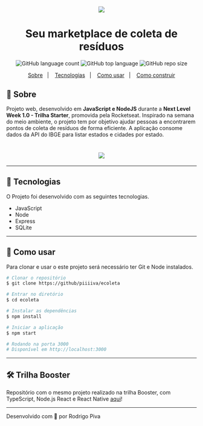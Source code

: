 <h1 align="center">
    <img src="https://ik.imagekit.io/vnstq13zag/logo_An8fV0S6W.svg">
</h1>

<h1 align="center"> 
    Seu marketplace de coleta de resíduos
</h1>

<div align="center">


![GitHub language count](https://img.shields.io/github/languages/count/piiiiva/ecoleta)
![GitHub top language](https://img.shields.io/github/languages/top/piiiiva/ecoleta)
![GitHub repo size](https://img.shields.io/github/repo-size/piiiiva/ecoleta)

</div>


<p align="center">
    <a href="#-sobre">Sobre</a>&nbsp;&nbsp;&nbsp;|&nbsp;&nbsp;&nbsp;
    <a href="#-tecnologias">Tecnologias</a>&nbsp;&nbsp;&nbsp;|&nbsp;&nbsp;&nbsp;
    <a href="#-como-baixar-o-projeto">Como usar</a>&nbsp;&nbsp;&nbsp;|&nbsp;&nbsp;&nbsp;
    <a href="#-como-construir">Como construir</a>
</p>


## 📌 Sobre
Projeto web, desenvolvido em **JavaScript e NodeJS** durante a **Next Level Week 1.0 - Trilha Starter**, promovida pela Rocketseat. Inspirado na semana do meio ambiente, o projeto tem por objetivo ajudar pessoas a encontrarem pontos de coleta de resíduos de forma eficiente. A aplicação consome dados da API do IBGE para listar estados e cidades por estado.

<h1 align="center">
    <img src="https://ik.imagekit.io/vnstq13zag/web-landingpage-ecoleta_Au82F6r2I.jpg">
</h1>


---

## 🚀 Tecnologias

O Projeto foi desenvolvido com as seguintes tecnologias.
- JavaScript
- Node
- Express
- SQLite

---

## 📁 Como usar
Para clonar e usar o este projeto será necessário ter Git e Node instalados.

```bash
# Clonar o repositório
$ git clone https://github/piiiiva/ecoleta

# Entrar no diretório
$ cd ecoleta

# Instalar as dependências
$ npm install

# Iniciar a aplicação
$ npm start

# Rodando na porta 3000
# Disponível em http://localhost:3000

```
---

## 🛠 Trilha Booster
Repositório com o mesmo projeto realizado na trilha Booster, com TypeScript, Node.js React e React Native [aqui](https://github.com/piiiiva/ecoleta-app)!

---

Desenvolvido com 💚 por Rodrigo Piva